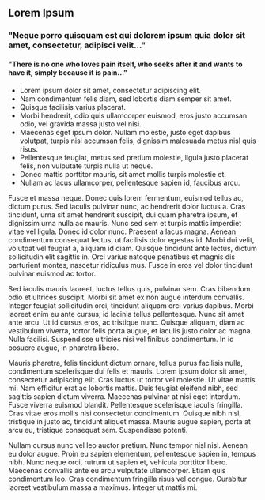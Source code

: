 ## Lorem Ipsum
### "Neque porro quisquam est qui dolorem ipsum quia dolor sit amet, consectetur, adipisci velit..."
#### "There is no one who loves pain itself, who seeks after it and wants to have it, simply because it is pain..."

* Lorem ipsum dolor sit amet, consectetur adipiscing elit. 
* Nam condimentum felis diam, sed lobortis diam semper sit amet. 
* Quisque facilisis varius placerat. 
* Morbi hendrerit, odio quis ullamcorper euismod, eros justo accumsan odio, vel gravida massa justo vel nisi. 
* Maecenas eget ipsum dolor. Nullam molestie, justo eget dapibus volutpat, turpis nisl accumsan felis, dignissim malesuada metus nisl quis risus. 
* Pellentesque feugiat, metus sed pretium molestie, ligula justo placerat felis, non vulputate turpis nulla ut neque. 
* Donec mattis porttitor mauris, sit amet mollis turpis molestie et. 
* Nullam ac lacus ullamcorper, pellentesque sapien id, faucibus arcu.

Fusce et massa neque. Donec quis lorem fermentum, euismod tellus ac, dictum purus. Sed iaculis pulvinar nunc, ac hendrerit dolor luctus a. Cras tincidunt, urna sit amet hendrerit suscipit, dui quam pharetra ipsum, et dignissim urna nulla ac mauris. Nunc sed sem et turpis mattis imperdiet vitae vel ligula. Donec id dolor nunc. Praesent a lacus magna. Aenean condimentum consequat lectus, ut facilisis dolor egestas id. Morbi dui velit, volutpat vel feugiat a, aliquam id diam. Quisque tincidunt ante lectus, dictum sollicitudin elit sagittis in. Orci varius natoque penatibus et magnis dis parturient montes, nascetur ridiculus mus. Fusce in eros vel dolor tincidunt pulvinar euismod ac tortor.

Sed iaculis mauris laoreet, luctus tellus quis, pulvinar sem. Cras bibendum odio et ultrices suscipit. Morbi sit amet ex non augue interdum convallis. Integer feugiat sollicitudin orci, tincidunt aliquam orci varius dapibus. Morbi laoreet enim eu ante cursus, id lacinia tellus pellentesque. Nunc sit amet ante arcu. Ut id cursus eros, ac tristique nunc. Quisque aliquam, diam ac vestibulum viverra, tortor felis porta augue, et iaculis justo dolor ac magna. Nulla facilisi. Suspendisse ultricies nisi vel finibus condimentum. In id posuere augue, in pharetra libero.

Mauris pharetra, felis tincidunt dictum ornare, tellus purus facilisis nulla, condimentum scelerisque dui felis et mauris. Lorem ipsum dolor sit amet, consectetur adipiscing elit. Cras luctus ut tortor vel molestie. Ut vitae mattis mi. Nam efficitur erat ac lobortis mattis. Duis feugiat eleifend nibh, sed sagittis sapien dictum viverra. Maecenas pulvinar at nisi eget interdum. Fusce viverra euismod blandit. Pellentesque scelerisque iaculis fringilla. Cras vitae eros mollis nisi consectetur condimentum. Quisque nibh nisl, tristique in justo ac, tincidunt aliquet massa. Mauris augue sapien, porta at arcu eu, tristique consequat sem. Suspendisse potenti.

Nullam cursus nunc vel leo auctor pretium. Nunc tempor nisl nisl. Aenean eu dolor augue. Proin eu sapien elementum, pellentesque sapien in, tempus nibh. Nunc neque orci, rutrum ut sapien et, vehicula porttitor libero. Maecenas convallis ante eu arcu vulputate ullamcorper. Etiam quis condimentum leo. Cras condimentum fringilla risus vel congue. Curabitur laoreet vestibulum massa a maximus. Integer ut mattis mi.

